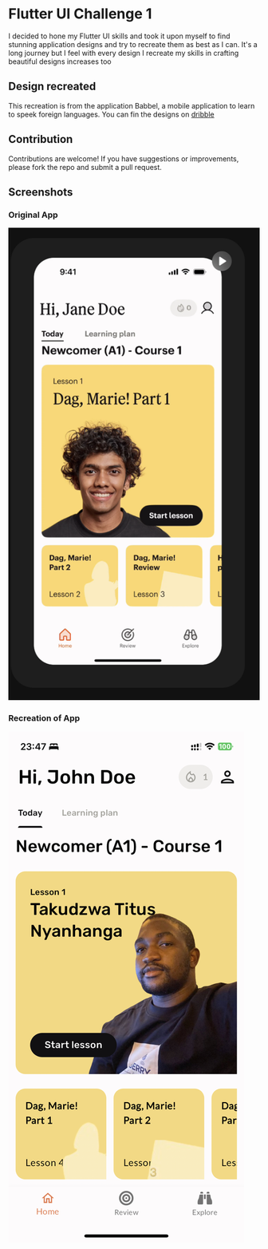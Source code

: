 
# Flutter UI Challenge 1

I decided to hone my Flutter UI skills and took it upon myself to find stunning application designs and try to recreate them as best as I can. It's a long journey but I feel with every design I recreate my skills in crafting beautiful designs increases too

## Design recreated
This recreation is from the application Babbel, a mobile application to learn to speek foreign languages. You can fin the designs on [dribble](https://mobbin.com/apps/babbel-ios-024a4727-2f5b-41ec-9a08-0779d4000244?utm_source=copy_link&utm_medium=link&utm_campaign=app_sharing)



## Contribution
Contributions are welcome! If you have suggestions or improvements, please fork the repo and submit a pull request.
## Screenshots
### Original App
![App Screenshot](https://raw.githubusercontent.com/abcdOfficialzw/babbel/main/assets/Screenshot%202024-06-28%20at%2020.10.55.png)



### Recreation of App
![App Recreation](https://raw.githubusercontent.com/abcdOfficialzw/babbel/main/assets/IMG_9952.PNG)


